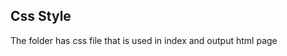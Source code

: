 <html>
  <body>
    <h2>Css Style </h2>
    <p>The folder has css file that is used in index and output html page</p>
  </body>
</html>
